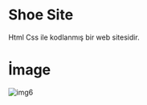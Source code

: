 # Shoe Site 
Html Css ile kodlanmış bir web sitesidir. <br>

# İmage

![img6](https://github.com/sabrisimsek57/shoe-site/assets/115737435/461d9e8e-2beb-4c49-9bd0-346acd7077ce)
